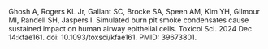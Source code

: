 Ghosh A, Rogers KL Jr, Gallant SC, Brocke SA, Speen AM, Kim YH, Gilmour MI, Randell SH, Jaspers I. 
Simulated burn pit smoke condensates cause sustained impact on human airway epithelial cells. 
Toxicol Sci. 2024 Dec 14:kfae161. 
doi: 10.1093/toxsci/kfae161. 
PMID: 39673801.
